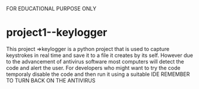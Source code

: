 FOR EDUCATIONAL PURPOSE ONLY
# project1--keylogger
This project =>keylogger is a python project that is used to capture keystrokes
in real time and save it to a file it creates by its self.
However due to the advancement of antivirus software most computers will detect the code and 
alert the user.
For developers who might want to try the code temporaly disable the code and then run it using
a suitable IDE 
REMEMBER TO TURN BACK ON THE ANTIVIRUS
